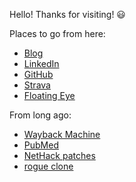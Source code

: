 Hello! Thanks for visiting! 😃



Places to go from here:

* [Blog](https://mlehotay.github.io/blog/)
* [LinkedIn](https://www.linkedin.com/in/mlehotay/)
* [GitHub](https://github.com/mlehotay)
* [Strava](https://www.strava.com/athletes/mlehotay)
* [Floating Eye](http://www.floatingeye.net/)



From long ago:

* [Wayback Machine](https://web.archive.org/web/20050419172530/http://michael.lehotay.com/)
* [PubMed](http://www.ncbi.nlm.nih.gov/entrez/query.fcgi?cmd=Retrieve&db=PubMed&list_uids=15993867,15499384,12758148,11825885,11308020&dopt=DocSum)
* [NetHack patches](https://bilious.alt.org/?search&searchbar=lehotay)
* [rogue clone](http://rogueclone.sourceforge.net/)
